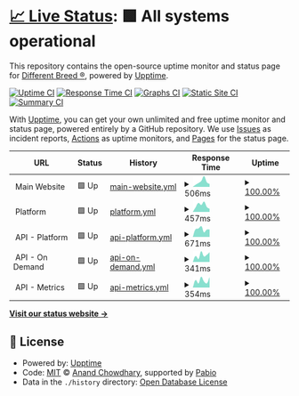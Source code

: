 # [📈 Live Status](https://waoadb.github.io/uptime): <!--live status--> **🟩 All systems operational**

This repository contains the open-source uptime monitor and status page for [Different Breed ®](https://differentbreed.events), powered by [Upptime](https://github.com/upptime/upptime).

[![Uptime CI](https://github.com/waoadb/uptime/workflows/Uptime%20CI/badge.svg)](https://github.com/waoadb/uptime/actions?query=workflow%3A%22Uptime+CI%22)
[![Response Time CI](https://github.com/waoadb/uptime/workflows/Response%20Time%20CI/badge.svg)](https://github.com/waoadb/uptime/actions?query=workflow%3A%22Response+Time+CI%22)
[![Graphs CI](https://github.com/waoadb/uptime/workflows/Graphs%20CI/badge.svg)](https://github.com/waoadb/uptime/actions?query=workflow%3A%22Graphs+CI%22)
[![Static Site CI](https://github.com/waoadb/uptime/workflows/Static%20Site%20CI/badge.svg)](https://github.com/waoadb/uptime/actions?query=workflow%3A%22Static+Site+CI%22)
[![Summary CI](https://github.com/waoadb/uptime/workflows/Summary%20CI/badge.svg)](https://github.com/waoadb/uptime/actions?query=workflow%3A%22Summary+CI%22)

With [Upptime](https://upptime.js.org), you can get your own unlimited and free uptime monitor and status page, powered entirely by a GitHub repository. We use [Issues](https://github.com/waoadb/uptime/issues) as incident reports, [Actions](https://github.com/waoadb/uptime/actions) as uptime monitors, and [Pages](https://waoadb.github.io/uptime) for the status page.

<!--start: status pages-->
<!-- This summary is generated by Upptime (https://github.com/upptime/upptime) -->
<!-- Do not edit this manually, your changes will be overwritten -->
<!-- prettier-ignore -->
| URL | Status | History | Response Time | Uptime |
| --- | ------ | ------- | ------------- | ------ |
| <img alt="" src="https://icons.duckduckgo.com/ip3/null.ico" height="13"> Main Website | 🟩 Up | [main-website.yml](https://github.com/waoadb/uptime/commits/HEAD/history/main-website.yml) | <details><summary><img alt="Response time graph" src="./graphs/main-website/response-time-week.png" height="20"> 506ms</summary><br><a href="https://status.differentbreed.events/history/main-website"><img alt="Response time 506" src="https://img.shields.io/endpoint?url=https%3A%2F%2Fraw.githubusercontent.com%2Fwaoadb%2Fuptime%2FHEAD%2Fapi%2Fmain-website%2Fresponse-time.json"></a><br><a href="https://status.differentbreed.events/history/main-website"><img alt="24-hour response time 506" src="https://img.shields.io/endpoint?url=https%3A%2F%2Fraw.githubusercontent.com%2Fwaoadb%2Fuptime%2FHEAD%2Fapi%2Fmain-website%2Fresponse-time-day.json"></a><br><a href="https://status.differentbreed.events/history/main-website"><img alt="7-day response time 506" src="https://img.shields.io/endpoint?url=https%3A%2F%2Fraw.githubusercontent.com%2Fwaoadb%2Fuptime%2FHEAD%2Fapi%2Fmain-website%2Fresponse-time-week.json"></a><br><a href="https://status.differentbreed.events/history/main-website"><img alt="30-day response time 506" src="https://img.shields.io/endpoint?url=https%3A%2F%2Fraw.githubusercontent.com%2Fwaoadb%2Fuptime%2FHEAD%2Fapi%2Fmain-website%2Fresponse-time-month.json"></a><br><a href="https://status.differentbreed.events/history/main-website"><img alt="1-year response time 506" src="https://img.shields.io/endpoint?url=https%3A%2F%2Fraw.githubusercontent.com%2Fwaoadb%2Fuptime%2FHEAD%2Fapi%2Fmain-website%2Fresponse-time-year.json"></a></details> | <details><summary><a href="https://status.differentbreed.events/history/main-website">100.00%</a></summary><a href="https://status.differentbreed.events/history/main-website"><img alt="All-time uptime 100.00%" src="https://img.shields.io/endpoint?url=https%3A%2F%2Fraw.githubusercontent.com%2Fwaoadb%2Fuptime%2FHEAD%2Fapi%2Fmain-website%2Fuptime.json"></a><br><a href="https://status.differentbreed.events/history/main-website"><img alt="24-hour uptime 100.00%" src="https://img.shields.io/endpoint?url=https%3A%2F%2Fraw.githubusercontent.com%2Fwaoadb%2Fuptime%2FHEAD%2Fapi%2Fmain-website%2Fuptime-day.json"></a><br><a href="https://status.differentbreed.events/history/main-website"><img alt="7-day uptime 100.00%" src="https://img.shields.io/endpoint?url=https%3A%2F%2Fraw.githubusercontent.com%2Fwaoadb%2Fuptime%2FHEAD%2Fapi%2Fmain-website%2Fuptime-week.json"></a><br><a href="https://status.differentbreed.events/history/main-website"><img alt="30-day uptime 100.00%" src="https://img.shields.io/endpoint?url=https%3A%2F%2Fraw.githubusercontent.com%2Fwaoadb%2Fuptime%2FHEAD%2Fapi%2Fmain-website%2Fuptime-month.json"></a><br><a href="https://status.differentbreed.events/history/main-website"><img alt="1-year uptime 100.00%" src="https://img.shields.io/endpoint?url=https%3A%2F%2Fraw.githubusercontent.com%2Fwaoadb%2Fuptime%2FHEAD%2Fapi%2Fmain-website%2Fuptime-year.json"></a></details>
| <img alt="" src="https://icons.duckduckgo.com/ip3/null.ico" height="13"> Platform | 🟩 Up | [platform.yml](https://github.com/waoadb/uptime/commits/HEAD/history/platform.yml) | <details><summary><img alt="Response time graph" src="./graphs/platform/response-time-week.png" height="20"> 457ms</summary><br><a href="https://status.differentbreed.events/history/platform"><img alt="Response time 457" src="https://img.shields.io/endpoint?url=https%3A%2F%2Fraw.githubusercontent.com%2Fwaoadb%2Fuptime%2FHEAD%2Fapi%2Fplatform%2Fresponse-time.json"></a><br><a href="https://status.differentbreed.events/history/platform"><img alt="24-hour response time 457" src="https://img.shields.io/endpoint?url=https%3A%2F%2Fraw.githubusercontent.com%2Fwaoadb%2Fuptime%2FHEAD%2Fapi%2Fplatform%2Fresponse-time-day.json"></a><br><a href="https://status.differentbreed.events/history/platform"><img alt="7-day response time 457" src="https://img.shields.io/endpoint?url=https%3A%2F%2Fraw.githubusercontent.com%2Fwaoadb%2Fuptime%2FHEAD%2Fapi%2Fplatform%2Fresponse-time-week.json"></a><br><a href="https://status.differentbreed.events/history/platform"><img alt="30-day response time 457" src="https://img.shields.io/endpoint?url=https%3A%2F%2Fraw.githubusercontent.com%2Fwaoadb%2Fuptime%2FHEAD%2Fapi%2Fplatform%2Fresponse-time-month.json"></a><br><a href="https://status.differentbreed.events/history/platform"><img alt="1-year response time 457" src="https://img.shields.io/endpoint?url=https%3A%2F%2Fraw.githubusercontent.com%2Fwaoadb%2Fuptime%2FHEAD%2Fapi%2Fplatform%2Fresponse-time-year.json"></a></details> | <details><summary><a href="https://status.differentbreed.events/history/platform">100.00%</a></summary><a href="https://status.differentbreed.events/history/platform"><img alt="All-time uptime 100.00%" src="https://img.shields.io/endpoint?url=https%3A%2F%2Fraw.githubusercontent.com%2Fwaoadb%2Fuptime%2FHEAD%2Fapi%2Fplatform%2Fuptime.json"></a><br><a href="https://status.differentbreed.events/history/platform"><img alt="24-hour uptime 100.00%" src="https://img.shields.io/endpoint?url=https%3A%2F%2Fraw.githubusercontent.com%2Fwaoadb%2Fuptime%2FHEAD%2Fapi%2Fplatform%2Fuptime-day.json"></a><br><a href="https://status.differentbreed.events/history/platform"><img alt="7-day uptime 100.00%" src="https://img.shields.io/endpoint?url=https%3A%2F%2Fraw.githubusercontent.com%2Fwaoadb%2Fuptime%2FHEAD%2Fapi%2Fplatform%2Fuptime-week.json"></a><br><a href="https://status.differentbreed.events/history/platform"><img alt="30-day uptime 100.00%" src="https://img.shields.io/endpoint?url=https%3A%2F%2Fraw.githubusercontent.com%2Fwaoadb%2Fuptime%2FHEAD%2Fapi%2Fplatform%2Fuptime-month.json"></a><br><a href="https://status.differentbreed.events/history/platform"><img alt="1-year uptime 100.00%" src="https://img.shields.io/endpoint?url=https%3A%2F%2Fraw.githubusercontent.com%2Fwaoadb%2Fuptime%2FHEAD%2Fapi%2Fplatform%2Fuptime-year.json"></a></details>
| <img alt="" src="https://icons.duckduckgo.com/ip3/null.ico" height="13"> API - Platform | 🟩 Up | [api-platform.yml](https://github.com/waoadb/uptime/commits/HEAD/history/api-platform.yml) | <details><summary><img alt="Response time graph" src="./graphs/api-platform/response-time-week.png" height="20"> 671ms</summary><br><a href="https://status.differentbreed.events/history/api-platform"><img alt="Response time 671" src="https://img.shields.io/endpoint?url=https%3A%2F%2Fraw.githubusercontent.com%2Fwaoadb%2Fuptime%2FHEAD%2Fapi%2Fapi-platform%2Fresponse-time.json"></a><br><a href="https://status.differentbreed.events/history/api-platform"><img alt="24-hour response time 671" src="https://img.shields.io/endpoint?url=https%3A%2F%2Fraw.githubusercontent.com%2Fwaoadb%2Fuptime%2FHEAD%2Fapi%2Fapi-platform%2Fresponse-time-day.json"></a><br><a href="https://status.differentbreed.events/history/api-platform"><img alt="7-day response time 671" src="https://img.shields.io/endpoint?url=https%3A%2F%2Fraw.githubusercontent.com%2Fwaoadb%2Fuptime%2FHEAD%2Fapi%2Fapi-platform%2Fresponse-time-week.json"></a><br><a href="https://status.differentbreed.events/history/api-platform"><img alt="30-day response time 671" src="https://img.shields.io/endpoint?url=https%3A%2F%2Fraw.githubusercontent.com%2Fwaoadb%2Fuptime%2FHEAD%2Fapi%2Fapi-platform%2Fresponse-time-month.json"></a><br><a href="https://status.differentbreed.events/history/api-platform"><img alt="1-year response time 671" src="https://img.shields.io/endpoint?url=https%3A%2F%2Fraw.githubusercontent.com%2Fwaoadb%2Fuptime%2FHEAD%2Fapi%2Fapi-platform%2Fresponse-time-year.json"></a></details> | <details><summary><a href="https://status.differentbreed.events/history/api-platform">100.00%</a></summary><a href="https://status.differentbreed.events/history/api-platform"><img alt="All-time uptime 100.00%" src="https://img.shields.io/endpoint?url=https%3A%2F%2Fraw.githubusercontent.com%2Fwaoadb%2Fuptime%2FHEAD%2Fapi%2Fapi-platform%2Fuptime.json"></a><br><a href="https://status.differentbreed.events/history/api-platform"><img alt="24-hour uptime 100.00%" src="https://img.shields.io/endpoint?url=https%3A%2F%2Fraw.githubusercontent.com%2Fwaoadb%2Fuptime%2FHEAD%2Fapi%2Fapi-platform%2Fuptime-day.json"></a><br><a href="https://status.differentbreed.events/history/api-platform"><img alt="7-day uptime 100.00%" src="https://img.shields.io/endpoint?url=https%3A%2F%2Fraw.githubusercontent.com%2Fwaoadb%2Fuptime%2FHEAD%2Fapi%2Fapi-platform%2Fuptime-week.json"></a><br><a href="https://status.differentbreed.events/history/api-platform"><img alt="30-day uptime 100.00%" src="https://img.shields.io/endpoint?url=https%3A%2F%2Fraw.githubusercontent.com%2Fwaoadb%2Fuptime%2FHEAD%2Fapi%2Fapi-platform%2Fuptime-month.json"></a><br><a href="https://status.differentbreed.events/history/api-platform"><img alt="1-year uptime 100.00%" src="https://img.shields.io/endpoint?url=https%3A%2F%2Fraw.githubusercontent.com%2Fwaoadb%2Fuptime%2FHEAD%2Fapi%2Fapi-platform%2Fuptime-year.json"></a></details>
| <img alt="" src="https://icons.duckduckgo.com/ip3/null.ico" height="13"> API - On Demand | 🟩 Up | [api-on-demand.yml](https://github.com/waoadb/uptime/commits/HEAD/history/api-on-demand.yml) | <details><summary><img alt="Response time graph" src="./graphs/api-on-demand/response-time-week.png" height="20"> 341ms</summary><br><a href="https://status.differentbreed.events/history/api-on-demand"><img alt="Response time 341" src="https://img.shields.io/endpoint?url=https%3A%2F%2Fraw.githubusercontent.com%2Fwaoadb%2Fuptime%2FHEAD%2Fapi%2Fapi-on-demand%2Fresponse-time.json"></a><br><a href="https://status.differentbreed.events/history/api-on-demand"><img alt="24-hour response time 341" src="https://img.shields.io/endpoint?url=https%3A%2F%2Fraw.githubusercontent.com%2Fwaoadb%2Fuptime%2FHEAD%2Fapi%2Fapi-on-demand%2Fresponse-time-day.json"></a><br><a href="https://status.differentbreed.events/history/api-on-demand"><img alt="7-day response time 341" src="https://img.shields.io/endpoint?url=https%3A%2F%2Fraw.githubusercontent.com%2Fwaoadb%2Fuptime%2FHEAD%2Fapi%2Fapi-on-demand%2Fresponse-time-week.json"></a><br><a href="https://status.differentbreed.events/history/api-on-demand"><img alt="30-day response time 341" src="https://img.shields.io/endpoint?url=https%3A%2F%2Fraw.githubusercontent.com%2Fwaoadb%2Fuptime%2FHEAD%2Fapi%2Fapi-on-demand%2Fresponse-time-month.json"></a><br><a href="https://status.differentbreed.events/history/api-on-demand"><img alt="1-year response time 341" src="https://img.shields.io/endpoint?url=https%3A%2F%2Fraw.githubusercontent.com%2Fwaoadb%2Fuptime%2FHEAD%2Fapi%2Fapi-on-demand%2Fresponse-time-year.json"></a></details> | <details><summary><a href="https://status.differentbreed.events/history/api-on-demand">100.00%</a></summary><a href="https://status.differentbreed.events/history/api-on-demand"><img alt="All-time uptime 100.00%" src="https://img.shields.io/endpoint?url=https%3A%2F%2Fraw.githubusercontent.com%2Fwaoadb%2Fuptime%2FHEAD%2Fapi%2Fapi-on-demand%2Fuptime.json"></a><br><a href="https://status.differentbreed.events/history/api-on-demand"><img alt="24-hour uptime 100.00%" src="https://img.shields.io/endpoint?url=https%3A%2F%2Fraw.githubusercontent.com%2Fwaoadb%2Fuptime%2FHEAD%2Fapi%2Fapi-on-demand%2Fuptime-day.json"></a><br><a href="https://status.differentbreed.events/history/api-on-demand"><img alt="7-day uptime 100.00%" src="https://img.shields.io/endpoint?url=https%3A%2F%2Fraw.githubusercontent.com%2Fwaoadb%2Fuptime%2FHEAD%2Fapi%2Fapi-on-demand%2Fuptime-week.json"></a><br><a href="https://status.differentbreed.events/history/api-on-demand"><img alt="30-day uptime 100.00%" src="https://img.shields.io/endpoint?url=https%3A%2F%2Fraw.githubusercontent.com%2Fwaoadb%2Fuptime%2FHEAD%2Fapi%2Fapi-on-demand%2Fuptime-month.json"></a><br><a href="https://status.differentbreed.events/history/api-on-demand"><img alt="1-year uptime 100.00%" src="https://img.shields.io/endpoint?url=https%3A%2F%2Fraw.githubusercontent.com%2Fwaoadb%2Fuptime%2FHEAD%2Fapi%2Fapi-on-demand%2Fuptime-year.json"></a></details>
| <img alt="" src="https://icons.duckduckgo.com/ip3/null.ico" height="13"> API - Metrics | 🟩 Up | [api-metrics.yml](https://github.com/waoadb/uptime/commits/HEAD/history/api-metrics.yml) | <details><summary><img alt="Response time graph" src="./graphs/api-metrics/response-time-week.png" height="20"> 354ms</summary><br><a href="https://status.differentbreed.events/history/api-metrics"><img alt="Response time 354" src="https://img.shields.io/endpoint?url=https%3A%2F%2Fraw.githubusercontent.com%2Fwaoadb%2Fuptime%2FHEAD%2Fapi%2Fapi-metrics%2Fresponse-time.json"></a><br><a href="https://status.differentbreed.events/history/api-metrics"><img alt="24-hour response time 354" src="https://img.shields.io/endpoint?url=https%3A%2F%2Fraw.githubusercontent.com%2Fwaoadb%2Fuptime%2FHEAD%2Fapi%2Fapi-metrics%2Fresponse-time-day.json"></a><br><a href="https://status.differentbreed.events/history/api-metrics"><img alt="7-day response time 354" src="https://img.shields.io/endpoint?url=https%3A%2F%2Fraw.githubusercontent.com%2Fwaoadb%2Fuptime%2FHEAD%2Fapi%2Fapi-metrics%2Fresponse-time-week.json"></a><br><a href="https://status.differentbreed.events/history/api-metrics"><img alt="30-day response time 354" src="https://img.shields.io/endpoint?url=https%3A%2F%2Fraw.githubusercontent.com%2Fwaoadb%2Fuptime%2FHEAD%2Fapi%2Fapi-metrics%2Fresponse-time-month.json"></a><br><a href="https://status.differentbreed.events/history/api-metrics"><img alt="1-year response time 354" src="https://img.shields.io/endpoint?url=https%3A%2F%2Fraw.githubusercontent.com%2Fwaoadb%2Fuptime%2FHEAD%2Fapi%2Fapi-metrics%2Fresponse-time-year.json"></a></details> | <details><summary><a href="https://status.differentbreed.events/history/api-metrics">100.00%</a></summary><a href="https://status.differentbreed.events/history/api-metrics"><img alt="All-time uptime 100.00%" src="https://img.shields.io/endpoint?url=https%3A%2F%2Fraw.githubusercontent.com%2Fwaoadb%2Fuptime%2FHEAD%2Fapi%2Fapi-metrics%2Fuptime.json"></a><br><a href="https://status.differentbreed.events/history/api-metrics"><img alt="24-hour uptime 100.00%" src="https://img.shields.io/endpoint?url=https%3A%2F%2Fraw.githubusercontent.com%2Fwaoadb%2Fuptime%2FHEAD%2Fapi%2Fapi-metrics%2Fuptime-day.json"></a><br><a href="https://status.differentbreed.events/history/api-metrics"><img alt="7-day uptime 100.00%" src="https://img.shields.io/endpoint?url=https%3A%2F%2Fraw.githubusercontent.com%2Fwaoadb%2Fuptime%2FHEAD%2Fapi%2Fapi-metrics%2Fuptime-week.json"></a><br><a href="https://status.differentbreed.events/history/api-metrics"><img alt="30-day uptime 100.00%" src="https://img.shields.io/endpoint?url=https%3A%2F%2Fraw.githubusercontent.com%2Fwaoadb%2Fuptime%2FHEAD%2Fapi%2Fapi-metrics%2Fuptime-month.json"></a><br><a href="https://status.differentbreed.events/history/api-metrics"><img alt="1-year uptime 100.00%" src="https://img.shields.io/endpoint?url=https%3A%2F%2Fraw.githubusercontent.com%2Fwaoadb%2Fuptime%2FHEAD%2Fapi%2Fapi-metrics%2Fuptime-year.json"></a></details>

<!--end: status pages-->

[**Visit our status website →**](https://waoadb.github.io/uptime)

## 📄 License

- Powered by: [Upptime](https://github.com/upptime/upptime)
- Code: [MIT](./LICENSE) © [Anand Chowdhary](https://anandchowdhary.com), supported by [Pabio](https://pabio.com)
- Data in the `./history` directory: [Open Database License](https://opendatacommons.org/licenses/odbl/1-0/)
